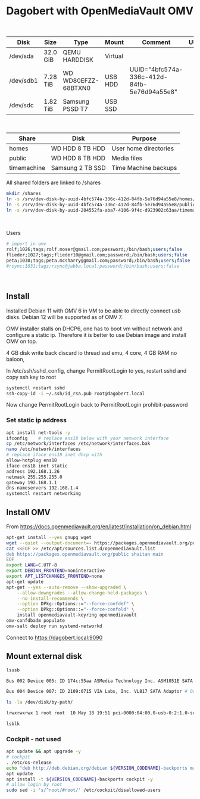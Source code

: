
# Dagobert with OpenMediaVault OMV

</br>

| Disk | Size | Type | Mount | Comment |  UUID |
| --- | --- | --- | --- | --- | --- |
| /dev/sda | 32.0 GiB | QEMU HARDDISK | Virtual |
| /dev/sdb1 | 7.28 TiB | WD WD80EFZZ-68BTXN0 | USB HDD | UUID="4bfc574a-336c-412d-84fb-5e76d94a55e8"
| /dev/sdc | 1.82 TiB | Samsung PSSD T7 | USB SSD |

</br>

| Share | Disk | Purpose |
| --- | --- | --- |
| homes | WD HDD 8 TB HDD | User home directories |
| public | WD HDD 8 TB HDD | Media files |
| timemachine | Samsung 2 TB SSD | Time Machine backups |

All shared folders are linked to /shares

```bash
mkdir /shares
ln -s /srv/dev-disk-by-uuid-4bfc574a-336c-412d-84fb-5e76d94a55e8/homes/ /shares/homes
ln -s /srv/dev-disk-by-uuid-4bfc574a-336c-412d-84fb-5e76d94a55e8/public/ /shares/public
ln -s /srv/dev-disk-by-uuid-204552fa-aba7-4106-9f4c-d923902c63aa/timemachine/ /shares/timemachine
```

</br>

Users

```bash
# import in omv
rolf;1026;tags;rolf.moser@gmail.com;password;/bin/bash;users;false
flieder;1027;tags;flieder10@gmail.com;password;/bin/bash;users;false
peta;1030;tags;peta.mcsharry@gmail.com;password;/bin/bash;users;false
#rsync;1031;tags;rsync@jabba.local;password;/bin/bash;users;false
```

</br>

## Install

Installed Debian 11 with OMV 6 in VM to be able to directly connect usb disks. Debian 12 will be supported as of OMV 7.

OMV installer stalls on DHCP6, one has to boot vm without network and configure a static ip. Therefore it is better to use Debian image and install OMV on top.

4 GB disk write back discard io thread ssd emu, 4 core, 4 GB RAM no baloon, 

In /etc/ssh/sshd_config, change PermitRootLogin to yes, restart sshd and copy ssh key to root

```bash
systemctl restart sshd
ssh-copy-id -i ~/.ssh/id_rsa.pub root@dagobert.local
```

Now change PermitRootLogin back to PermitRootLogin prohibit-password

### Set static ip address

```bash
apt install net-tools -y
ifconfig    # replace ens18 below with your network interface
cp /etc/network/interfaces /etc/network/interfaces.bak
nano /etc/network/interfaces
# replace iface ens18 inet dhcp with
allow-hotplug ens18
iface ens18 inet static
address 192.168.1.26
netmask 255.255.255.0
gateway 192.168.1.1
dns-nameservers 192.168.1.4
systemctl restart networking
```

## Install OMV

From <https://docs.openmediavault.org/en/latest/installation/on_debian.html>

```bash
apt-get install --yes gnupg wget
wget --quiet --output-document=- https://packages.openmediavault.org/public/archive.key | gpg --dearmor | tee "/etc/apt/trusted.gpg.d/openmediavault-archive-keyring.gpg"
cat <<EOF >> /etc/apt/sources.list.d/openmediavault.list
deb https://packages.openmediavault.org/public shaitan main
EOF
export LANG=C.UTF-8
export DEBIAN_FRONTEND=noninteractive
export APT_LISTCHANGES_FRONTEND=none
apt-get update
apt-get --yes --auto-remove --show-upgraded \
    --allow-downgrades --allow-change-held-packages \
    --no-install-recommends \
    --option DPkg::Options::="--force-confdef" \
    --option DPkg::Options::="--force-confold" \
    install openmediavault-keyring openmediavault
omv-confdbadm populate
omv-salt deploy run systemd-networkd
```

Connect to <https://dagobert.local:9090>

## Mount external disk

```bash
lsusb

Bus 002 Device 005: ID 174c:55aa ASMedia Technology Inc. ASM1051E SATA 6Gb/s bridge, ASM1053E SATA 6Gb/s bridge, ASM1153 SATA 3Gb/s bridge, ASM1153E SATA 6Gb/s bridge # Orico HDD Dock

Bus 004 Device 007: ID 2109:0715 VIA Labs, Inc. VL817 SATA Adaptor # Orico 3.5" USB-C HDD Case

ls -la /dev/disk/by-path/

lrwxrwxrwx 1 root root  10 May 18 19:51 pci-0000:04:00.0-usb-0:2:1.0-scsi-0:0:0:0-part1 -> ../../sdb1

lsblk 
```

### Cockpit - not used

```bash
apt update && apt upgrade -y
# cockpit
. /etc/os-release
echo "deb http://deb.debian.org/debian ${VERSION_CODENAME}-backports main" > /etc/apt/sources.list.d/backports.list
apt update
apt install -t ${VERSION_CODENAME}-backports cockpit -y
# allow login by root
sudo sed -i 's/^root/#root/' /etc/cockpit/disallowed-users
```
